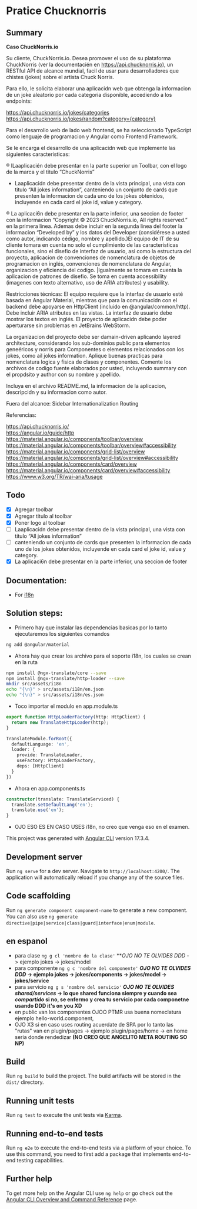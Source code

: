 # Pratice Chucknorris

## Summary

**Caso ChuckNorris.io**

Su cliente, ChuckNorris.io. Desea promover el uso de su plataforma ChuckNorris (ver la
documentacién en https://api.chucknorris.io), un RESTful API de alcance mundial, facil de usar para
desarrolladores que chistes (jokes) sobre el artista Chuck Norris.

Para ello, le solicita elaborar una aplicacidn web que obtenga la informacion de un joke aleatorio por
cada categoria disponible, accediendo a los endpoints:

https://api.chucknorris.io/jokes/categories
<br>
https://api.chucknorris.io/jokes/random?category={category}

Para el desarrollo web de lado web frontend, se ha seleccionado TypeScript como lenguaje de
programacion y Angular como Frontend Framework.

Se le encarga el desarrollo de una aplicacidn web que implemente las siguientes caracteristicas:

® lLaaplicacién debe presentar en la parte superior un Toolbar, con el logo de la marca y el
titulo “ChuckNorris”

* Laaplicacidn debe presentar dentro de la vista principal, una vista con titulo “All jokes
  information”, canteniendo un conjunto de cards que presenten la informacion de cada uno
  de los jokes obtenidos, incluyende en cada card el joke id, value y category.

® La aplicaci6n debe presentar en la parte inferior, una seccion de footer con la informacion
“Copyright © 2023 ChuckNorris.io, All rights reserved.” en la primera linea. Ademas debe
incluir en la segunda linea del footer la informacion “Developed by” y los datos del
Developer (considérese a usted como autor, indicando cédigo, nombre y apellido.)El equipo de IT de su cliente tomara en cuenta no solo el cumplimiento de las caracteristicas
funcionales, sino el disefio de interfaz de usuario, asi como la estructura del proyecto, aplicacion de
convenciones de nomenclatura de objetos de programacion en inglés, convenciones de
nomenclatura de Angular, organizacion y eficiencia del codigo. |Igualmente se tomara en cuenta la
aplicacion de patrones de disefio. Se toma en cuenta accessibility (imagenes con texto alternativo,
uso de ARIA attributes) y usability.

Restricciones técnicas: El equipo requiere que la interfaz de usuario esté basada en Angular
Material, mientras que para la comunicacidn con el backend debe apoyarse en HttpClient (incluido
en @angular/common/http). Debe incluir ARIA atributes en las vistas. La interfaz de usuario debe
mostrar los textos en inglés. El proyecto de aplicacidn debe poder aperturarse sin problemas en
JetBrains WebStorm.

La organizacion del proyecto debe ser damain-driven aplicando layered architecture, considerando
los sub-dominios public para elementos geneéricos y norris para Componentes o elementos
relacionados con los jokes, como ail jokes information. Aplique buenas practicas para nomenclatura
logica y fisica de clases y componentes. Comente los archivos de codigo fuente elaborados por
usted, incluyendo summary con el propdsito y author con su nombre y apellido.

Incluya en el archivo README.md, la informacion de la aplicacion, descripcidn y su informacion
como autor.

Fuera del alcance:
Sidebar
Internationalization
Routing

Referencias:

https://api.chucknorris.io/
<br>
https://angular.io/guide/http
<br>
https://material.angular.io/components/toolbar/overview
<br>
https://material.angular.io/components/toolbar/overview#accessibility
<br>
https://material.angular.io/components/grid-list/overview
<br>
https://material.angular.io/components/grid-list/overview#accessibility
<br>
https://material.angular.io/components/card/overview
<br>
https://material.angular.io/components/card/overview#accessibility
<br>
https://www.w3.org/TR/wai-aria/tusage

## Todo
- [x] Agregar toolbar
- [x] Agregar titulo al toolbar
- [x] Poner logo al toolbar
- [ ] Laaplicacidn debe presentar dentro de la vista principal, una vista con titulo “All jokes
  information”
- [ ] canteniendo un conjunto de cards que presenten la informacion de cada uno
  de los jokes obtenidos, incluyende en cada card el joke id, value y category.
- [x] La aplicaci6n debe presentar en la parte inferior, una seccion de footer

## Documentation:

- For [i18n](https://github.com/ngx-translate/core?tab=readme-ov-file)

## Solution steps:

- Primero hay que instalar las dependencias basicas por lo tanto ejecutaremos los siguientes comandos

```bash
ng add @angular/material
```

- Ahora hay que crear los archivo para el soporte i18n, los cuales se crean en la ruta

```bash
npm install @ngx-translate/core --save
npm install @ngx-translate/http-loader --save
mkdir src/assets/i18n
echo "{\n}" > src/assets/i18n/en.json
echo "{\n}" > src/assets/i18n/es.json
```

- Toco importar el modulo en app.module.ts

```typescript
export function HttpLoaderFactory(http: HttpClient) {
  return new TranslateHttpLoader(http);
}

TranslateModule.forRoot({
  defaultLanguage: 'en',
  loader: {
    provide: TranslateLoader,
    useFactory: HttpLoaderFactory,
    deps: [HttpClient]
  }
})
```

- Ahora en app.components.ts

```typescript
constructor(translate: TranslateServiced) {
  translate.setDefaultLang('en');
  translate.use('en');
}
```

- OJO ESO ES EN CASO USES i18n, no creo que venga eso en el examen.

This project was generated with [Angular CLI](https://github.com/angular/angular-cli) version 17.3.4.

## Development server

Run `ng serve` for a dev server. Navigate to `http://localhost:4200/`. The application will automatically reload if you change any of the source files.

## Code scaffolding

Run `ng generate component component-name` to generate a new component. You can also use `ng generate directive|pipe|service|class|guard|interface|enum|module`.

## en espanol

- para clase `ng g cl 'nombre de la clase'` **_OJO NO TE OLVIDES DDD_ -> ejemplo jokes -> jokes/model
- para componente `ng g c 'nombre del componente'` **_OJO NO TE OLVIDES DDD_ -> ejemplo jokes -> jokes/components -> jokes/model -> jokes/service**
- para servicio `ng g s 'nombre del servicio'`  **_OJO NO TE OLVIDES shared/services_ -> lo que shared funciona siempre y cuando sea _compartido_ si no, se enfermo y crea tu servicio por cada componetne usando DDD it's on you XD**
- en public van los componentes OJOO PTMR usa buena nomeclatura ejemplo hello-world.component,
- OJO X3 si en caso uses routing acuerdate de SPA por lo tanto las "rutas" van en plugin/pages -> ejemplo plugin/pages/home -> en home seria donde rendedizar **(NO CREO QUE ANGELITO META ROUTING SO NP)**

## Build

Run `ng build` to build the project. The build artifacts will be stored in the `dist/` directory.

## Running unit tests

Run `ng test` to execute the unit tests via [Karma](https://karma-runner.github.io).

## Running end-to-end tests

Run `ng e2e` to execute the end-to-end tests via a platform of your choice. To use this command, you need to first add a package that implements end-to-end testing capabilities.

## Further help

To get more help on the Angular CLI use `ng help` or go check out the [Angular CLI Overview and Command Reference](https://angular.io/cli) page.
